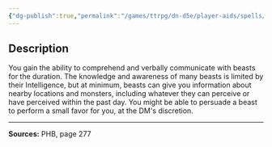 ```yaml
---
{"dg-publish":true,"permalink":"/games/ttrpg/dn-d5e/player-aids/spells/level-1/speak-with-animals/","tags":["ttrpg/dnd/5e","verbal","somatic","ritual","spell"],"noteIcon":""}
---
```



## Description
You gain the ability to comprehend and verbally communicate with beasts for the duration.
The knowledge and awareness of many beasts is limited by their Intelligence, but at minimum, beasts can give you information about nearby locations and monsters, including whatever they can perceive or have perceived within the past day.
You might be able to persuade a beast to perform a small favor for you, at the DM's discretion.

---

**Sources:** PHB, page 277
